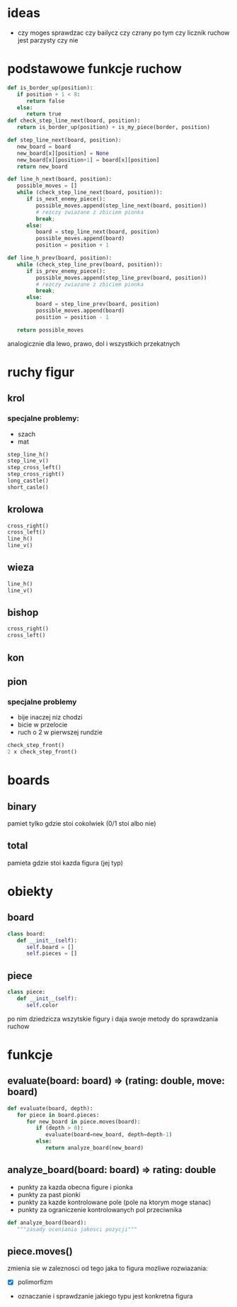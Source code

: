 # ideas

- czy moges sprawdzac czy bailycz czy czrany po tym czy licznik ruchow jest parzysty czy nie

# podstawowe funkcje ruchow

```python
def is_border_up(position):
   if position + 1 < 8:
      return false
   else:
      return true
def check_step_line_next(board, position):
   return is_border_up(position) + is_my_piece(border, position)

def step_line_next(board, position):
   new_board = board
   new_board[x][position] = None
   new_board[x][position+1] = board[x][position]
   return new_board

def line_h_next(board, position):
   possible_moves = []
   while (check_step_line_next(board, position)):
      if is_next_enemy_piece():
         possible_moves.append(step_line_next(board, position))
         # rezczy zwiazane z zbiciem pionka
         break;
      else:
         board = step_line_next(board, position)
         possible_moves.append(board)
         position = position + 1

def line_h_prev(board, position):
   while (check_step_line_prev(board, position)):
      if is_prev_enemy_piece():
         possible_moves.append(step_line_prev(board, position))
         # rezczy zwiazane z zbiciem pionka
         break;
      else:
         board = step_line_prev(board, position)
         possible_moves.append(board)
         position = position - 1

   return possible_moves
```

analogicznie dla lewo, prawo, dol i wszystkich przekatnych

# ruchy figur

## krol

### specjalne problemy:

- szach
- mat

```python
step_line_h()
step_line_v()
step_cross_left()
step_cross_right()
long_castle()
short_casle()
```

## krolowa

```python
cross_right()
cross_left()
line_h()
line_v()
```

## wieza

```python
line_h()
line_v()
```

## bishop

```python
cross_right()
cross_left()
```

## kon

## pion

### specjalne problemy

- bije inaczej niz chodzi
- bicie w przelocie
- ruch o 2 w pierwszej rundzie

```python
check_step_front()
2 x check_step_front()
```

# boards

## binary

pamiet tylko gdzie stoi cokolwiek (0/1 stoi albo nie)

## total

pamieta gdzie stoi kazda figura (jej typ)

# obiekty

## board

```python
class board:
   def __init__(self):
      self.board = []
      self.pieces = []
```

## piece

```python
class piece:
   def __init__(self):
      self.color
```

po nim dziedzicza wszytskie figury i daja swoje metody do sprawdzania ruchow

# funkcje

## evaluate(board: board) => (rating: double, move: board)

```python
def evaluate(board, depth):
   for piece in board.pieces:
      for new_board in piece.moves(board):
         if (depth > 0):
            evaluate(board=new_board, depth=depth-1)
         else:
            return analyze_board(new_board)

```

## analyze_board(board: board) => rating: double

- punkty za kazda obecna figure i pionka
- punkty za past pionki
- punkty za kazde kontrolowane pole (pole na ktorym moge stanac)
- punkty za ograniczenie kontrolowanych pol przeciwnika

```python
def analyze_board(board):
   """zasady oceniania jakosci pozycji"""

```

## piece.moves()

zmienia sie w zaleznosci od tego jaka to figura mozliwe rozwiazania:

- [x] polimorfizm
- oznaczanie i sprawdzanie jakiego typu jest konkretna figura
